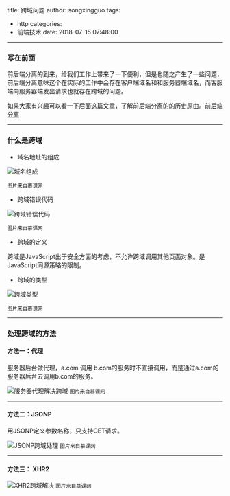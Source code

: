 title: 跨域问题
author: songxingguo
tags:
  - http
categories:
  - 前端技术
date: 2018-07-15 07:48:00
---
### 写在前面

前后端分离的到来，给我们工作上带来了一下便利，但是也随之产生了一些问题，前后端分离意味这个在实际的工作中会存在客户端域名和和服务器端域名，而客服端向服务器端发出请求也就存在跨域的问题。

如果大家有兴趣可以看一下后面这篇文章，了解前后端分离的的历史原由。[前后端分离](https://blog.csdn.net/L_apple8/article/details/80782603)

<!-- more -->

---
### 什么是跨域
  
  - 域名地址的组成
  
  ![域名组成](http://p9myzkds7.bkt.clouddn.com/cross-domain/%E8%B7%A8%E5%9F%9F.jpg)
  
 `图片来自慕课网`
 
  - 跨域错误代码
  
  ![跨域错误代码](http://p9myzkds7.bkt.clouddn.com/cross-domain/%E8%B7%A8%E5%9F%9F%E9%94%99%E8%AF%AF%E4%BB%A3%E7%A0%81.jpg)
  
  `图片来自慕课网`
 
  - 跨域的定义
  
   跨域是JavaScript出于安全方面的考虑，不允许跨域调用其他页面对象。是JavaScript同源策略的限制。
   
  - 跨域的类型
  
   ![跨域类型](http://p9myzkds7.bkt.clouddn.com/cross-domain/%E8%B7%A8%E5%9F%9F%E7%9A%84%E7%B1%BB%E5%9E%8B.jpg)
   
   `图片来自慕课网`
   
---
### 处理跨域的方法

 #### **方法一：代理**
 
 服务器后台做代理，a.com 调用 b.com的服务时不直接调用，而是通过a.com的服务器后台去调用b.com的服务。
 
 ![服务器代理解决跨域](http://p9myzkds7.bkt.clouddn.com/%E6%9C%8D%E5%8A%A1%E5%99%A8%E4%BB%A3%E7%90%86%E8%A7%A3%E5%86%B3%E8%B7%A8%E5%9F%9Fjpg.jpg)
 `图片来自慕课网`
 
 ---
 #### **方法二：JSONP**
 
 用JSONP定义参数名称，只支持GET请求。
 
 ![JSONP跨域处理](http://p9myzkds7.bkt.clouddn.com/cross-domain/JSONP%E8%B7%A8%E5%9F%9F%E5%A4%84%E7%90%86.jpg)
 `图片来自慕课网`
 
 ---
 #### **方法三： XHR2**
 
 ![XHR2跨域解决](http://p9myzkds7.bkt.clouddn.com/cross-domain/XHR2%E8%B7%A8%E5%9F%9F%E8%A7%A3%E5%86%B3.jpg) 
  `图片来自慕课网`
 